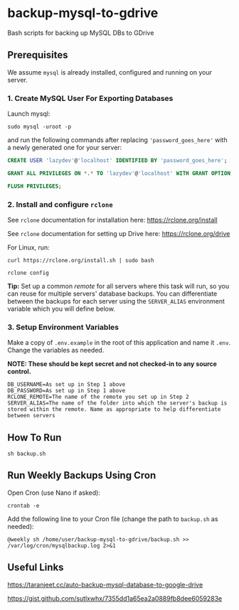 # backup-mysql-to-gdrive

Bash scripts for backing up MySQL DBs to GDrive

## Prerequisites

We assume `mysql` is already installed, configured and running on your server.

### 1. Create MySQL User For Exporting Databases

Launch mysql:
```shell
sudo mysql -uroot -p
```
and run the following commands after replacing `'password_goes_here'` with a newly generated one for your server:

```sql
CREATE USER 'lazydev'@'localhost' IDENTIFIED BY 'password_goes_here';

GRANT ALL PRIVILEGES ON *.* TO 'lazydev'@'localhost' WITH GRANT OPTION;

FLUSH PRIVILEGES;
```

### 2. Install and configure `rclone`

See `rclone` documentation for installation here: https://rclone.org/install

See `rclone` documentation for setting up Drive here: https://rclone.org/drive

For Linux, run:
```shell
curl https://rclone.org/install.sh | sudo bash

rclone config
```

**Tip:** Set up a common *remote* for all servers where this task will run, so you can reuse for multiple servers' database backups. You can differentiate between the backups for each server using the `SERVER_ALIAS` environment variable which you will define below.

### 3. Setup Environment Variables

Make a copy of `.env.example` in the root of this application and name it `.env`. Change the variables as needed.

**NOTE: These should be kept secret and not checked-in to any source control.**

```shell
DB_USERNAME=As set up in Step 1 above
DB_PASSWORD=As set up in Step 1 above
RCLONE_REMOTE=The name of the remote you set up in Step 2
SERVER_ALIAS=The name of the folder into which the server's backup is stored within the remote. Name as appropriate to help differentiate between servers
```

## How To Run

```shell
sh backup.sh
```

## Run Weekly Backups Using Cron

Open Cron (use Nano if asked):
```shell
crontab -e
```

Add the following line to your Cron file (change the path to `backup.sh` as needed):
```shell
@weekly sh /home/user/backup-mysql-to-gdrive/backup.sh >> /var/log/cron/mysqlbackup.log 2>&1
```

## Useful Links

https://taranjeet.cc/auto-backup-mysql-database-to-google-drive

https://gist.github.com/sutlxwhx/7355dd1a65ea2a0889fb8dee6059283e
